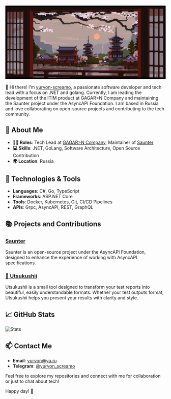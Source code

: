 ![banner](./media/lennart-butz-idea5anim4.gif)

👋 Hi there! I’m [yurvon-screamo](https://github.com/yurvon-screamo), a passionate software developer and tech lead with a focus on .NET and golang. Currently, I am leading the development of the ITIM product at GAGAR>N Company and maintaining the Saunter project under the AsyncAPI Foundation. I am based in Russia and love collaborating on open-source projects and contributing to the tech community.

## 🚀 About Me

- **👨‍💻 Roles**: Tech Lead at [GAGAR>N Company](https://gagarin.me), Maintainer of [Saunter](https://github.com/asyncapi/saunter)
- **💻 Skills**: .NET, GoLang, Software Architecture, Open Source Contribution
- **🌍 Location**: Russia

## 🔧 Technologies & Tools

- **Languages**: C#, Go, TypeScript
- **Frameworks**: ASP.NET Core
- **Tools**: Docker, Kubernetes, Git, CI/CD Pipelines
- **APIs**: Grpc, AsyncAPI, REST, GraphQL

## 📚 Projects and Contributions

### [Saunter](https://github.com/asyncapi/saunter)

Saunter is an open-source project under the AsyncAPI Foundation, designed to enhance the experience of working with AsyncAPI specifications.

### [🌸 Utsukushii](https://github.com/yurvon-screamo/utsukushii)

Utsukushii is a small tool designed to transform your test reports into beautiful, easily understandable formats. Whether your test outputs format, Utsukushii helps you present your results with clarity and style.

## 📈 GitHub Stats

![Stats](https://github-readme-stats.vercel.app/api?username=yurvon-screamo&show_icons=true&hide_title=true&count_private=true&hide=prs&include_all_commits=true&hide_border=true&theme=radical)

## 📫 Contact Me

- **Email**: [yurvon@ya.ru](mailto:yurvon@ya.ru)
- **Telegram**: [@yurvon_screamo](https://t.me/yurvon_screamo)

Feel free to explore my repositories and connect with me for collaboration or just to chat about tech!

Happy day! 🎉

